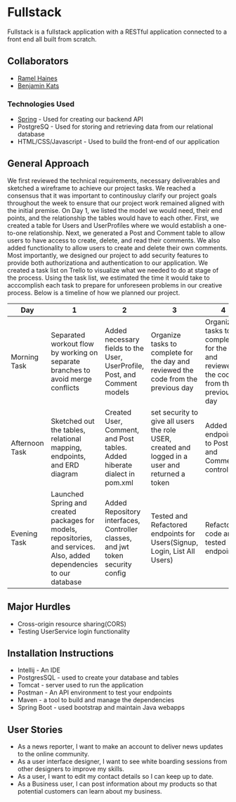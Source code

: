 # Fullstack



Fullstack is a fullstack application with a RESTful application connected to a front end all built from scratch.

## Collaborators

* [Ramel Haines]
* [Benjamin Kats]


### Technologies Used

* [Spring] - Used for creating our backend API
* PostgreSQ - Used for storing and retrieving data from our relational database
* HTML/CSS/Javascript - Used to build the front-end of our application

[Ramel Haines]: https://github.com/EngineerMel
[Benjamin Kats]: https://github.com/BenKats
[Spring]: https://spring.io

## General Approach 

We first reviewed the technical requirements, necessary deliverables and sketched a wireframe to achieve our project tasks. We reached a consensus that it was important to continousluy clarify our project goals throughout the week to ensure that our project work remained aligned with the initial premise. On Day 1, we listed the model we would need, their end points, and the relationship the tables would have to each other. First, we created a table for Users and UserProfiles where we would establish a one-to-one relationship. Next, we generated a Post and Comment table to allow users to have access to create, delete, and read their comments. We also added functionality to allow users to create and delete their own comments. Most importantly, we designed our project to add security features to provide both authorizationa and authentication to our application.  We created a task list on Trello to visualize what we needed to do at stage of the process. Using the task list, we estimated the time it would take to acccomplish each task to prepare for unforeseen problems in our creative process. Below is a timeline of how we planned our project.


| Day         | 1       | 2       | 3       | 4       | 5       | 6       | 7     |
|------------ |-------- |-------- |-------- |-------- |---------|---------|-------|
|Morning Task |Separated workout flow by working on separate branches to avoid merge conflicts |Added necessary fields to the User, UserProfile, Post, and Comment models |Organize tasks to complete for the day and reviewed the code from the previous day|Organize tasks to complete for the day and reviewed the code from the previous day|Organize tasks to complete for the day and reviewed the code from the previous day|Organize tasks to complete for the day and reviewed the code from the previous day |
|Afternoon Task |Sketched out the tables, relational mapping, endpoints, and ERD diagram |Created User, Comment, and Post tables. Added hiberate dialect in pom.xml|set security to give all users the role USER, created and logged in a user and returned a token |Added endpoints to Post and Comment controllers |Completed unit tests using mocks and stubs/Handled exceptions |Refactored all the domains on the front-end and reach full functionality of the website |
|Evening Task |Launched Spring and created packages for models, repositories, and services. Also, added dependencies to our database |Added Repository interfaces, Controller classes, and jwt token security config |Tested and Refactored endpoints for Users(Signup, Login, List All Users) |Refactored code and tested endpoints |Refactored code and tested endpoints/Began to update routes to connect to our front-end | Update ReadMe(Major Hurdles, User Storie) and begin to redesign front-end |


## Major Hurdles
* Cross-origin resource sharing(CORS)
* Testing UserService login functionality


## Installation Instructions
* Intellij - An IDE
* PostgresSQL - used to create your database and tables
* Tomcat - server used to run the application
* Postman - An API environment to test your endpoints
* Maven - a tool to build and manage the dependencies
* Spring Boot - used bootstrap and maintain Java webapps


## User Stories
* As a news reporter, I want to make an account to deliver news updates to the online community.
* As a user interface designer, I want to see white boarding sessions from other designers to improve my skills.
* As a user, I want to edit my contact details so I can keep up to date.
* As a Business user, I can post information about my products so that potential customers can learn about my business. 
